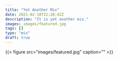 ```yaml
---
title: "Yet Another Mix"
date: 2021-02-10T22:28:42Z
description: "It is yet another mix."
images: images/featured.jpg
tags: []
type: "mix"
draft: true
---
```


{{< figure src="images/featured.jpg" caption="" >}}
